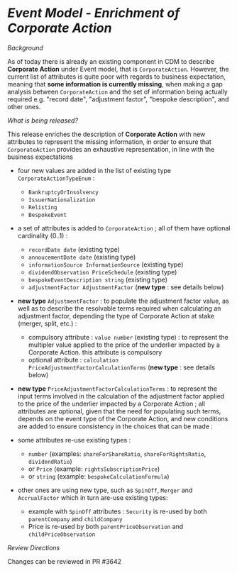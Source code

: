 # _Event Model - Enrichment of Corporate Action_

_Background_

As of today there is already an existing component in CDM to describe **Corporate Action** under Event model, that is `CorporateAction`.
However, the current list of attributes is quite poor with regards to business expectation, meaning that **some information is currently missing**, when making a gap analysis between `CorporateAction` and the set of information being actually required e.g. "record date", "adjustment factor", "bespoke description", and other ones.

_What is being released?_

This release enriches the description of **Corporate Action** with new attributes to represent the missing information, in order to ensure that `CorporateAction` provides an exhaustive representation, in line with the business expectations

- four new values are added in the list of existing type `CorporateActionTypeEnum` :

   - `BankruptcyOrInsolvency`
   - `IssuerNationalization`
   - `Relisting`
   - `BespokeEvent`

- a set of attributes is added to `CorporateAction` ; all of them have optional cardinality (0..1) :

   - `recordDate date` (existing type)
   - `annoucementDate date` (existing type)
   - `informationSource InformationSource` (existing type)
   - `dividendObservation PriceSchedule` (existing type)
   - `bespokeEventDescription string` (existing type)
   - `adjustmentFactor AdjustmentFactor` (**new type** : see details below)

- **new type** `AdjustmentFactor` : to populate the adjustment factor value, as well as to describe the resolvable terms required when calculating an adjustment factor, depending the type of Corporate Action at stake (merger, split, etc.) :

   - compulsory attribute : `value number`  (existing type) : to represent the multipler value applied to the price of the underlier impacted by a Corporate Action. this attribute is compulsory
   - optional attribute : `calculation` `PriceAdjustmentFactorCalculationTerms` (**new type** : see details below)

- **new type** `PriceAdjustmentFactorCalculationTerms` : to represent the input terms involved in the calculation of the adjustment factor applied to the price of the underlier impacted by a Corporate Action ; all attributes are optional, given that the need for populating such terms, depends on the event type of the Corporate Action, and new conditions are added to ensure consistency in the choices that can be made :

- some attributes re-use existing types :
   - `number` (examples: `shareForShareRatio`, `shareForRightsRatio`, `dividendRatio`)
   - or `Price` (example: `rightsSubscriptionPrice`)
   - or `string` (example: `bespokeCalculationFormula`)

- other ones are using new type, such as `SpinOff`, `Merger` and `AccrualFactor` which in turn are-use existing types:
   - example with `SpinOff` attributes : `Security` is re-used by both `parentCompany` and `childCompany`
   - Price is re-used by both `parentPriceObservation` and `childPriceObservation`

_Review Directions_

Changes can be reviewed in PR #3642
